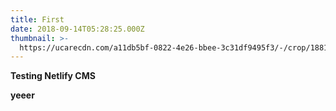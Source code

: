 ```yaml
---
title: First
date: 2018-09-14T05:28:25.000Z
thumbnail: >-
  https://ucarecdn.com/a11db5bf-0822-4e26-bbee-3c31df9495f3/-/crop/1881x1533/863,521/-/preview/-/enhance/100/
---
```

**Testing Netlify CMS**

**yeeer**
